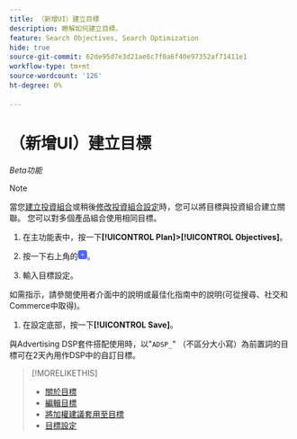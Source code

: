 ```yaml
---
title: （新增UI）建立目標
description: 瞭解如何建立目標。
feature: Search Objectives, Search Optimization
hide: true
source-git-commit: 62de95d7e3d21ae6c7f0a6f40e97352af71411e1
workflow-type: tm+mt
source-wordcount: '126'
ht-degree: 0%

---
```


# （新增UI）建立目標

*Beta功能*

>[!NOTE]
>
>當您[建立投資組合](/help/search-social-commerce/new-ui/manage/portfolios/portfolio-create.md)或稍後[修改投資組合設定](/help/search-social-commerce/new-ui/manage/portfolios/portfolio-edit.md)時，您可以將目標與投資組合建立關聯。 您可以對多個產品組合使用相同目標。

1. 在主功能表中，按一下&#x200B;**[!UICONTROL Plan]>[!UICONTROL Objectives]**。

1. 按一下右上角的![新增](/help/search-social-commerce/assets/add-new.png "新增")。

1. 輸入目標設定。

如需指示，請參閱使用者介面中的說明或最佳化指南中的說明(可從搜尋、社交和Commerce中取得)。

1. 在設定底部，按一下&#x200B;**[!UICONTROL Save]**。

與Advertising DSP套件搭配使用時，以&quot;`ADSP_`&quot; （不區分大小寫）為前置詞的目標可在2天內用作DSP中的自訂目標。

>[!MORELIKETHIS]
>
>* [關於目標](objective-about.md)
>* [編輯目標](objective-edit.md)
>* [將加權建議套用至目標](objective-apply-weight-recommendations.md)
>* [目標設定](objective-settings.md)
